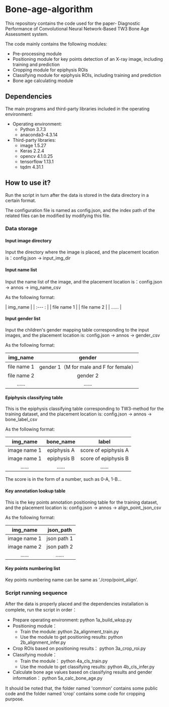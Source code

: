 # Bone-age-algorithm

This repository contains the code used for the paper- Diagnostic Performance of Convolutional Neural Network-Based TW3 Bone Age Assessment system.

The code mainly contains the following modules:
* Pre-processing module
* Positioning module for key points detection of an X-ray image, including training and prediction
* Cropping module for epiphysis ROIs 
* Classifying module for epiphysis ROIs, including training and prediction
* Bone age calculating module

## Dependencies
The main programs and third-party libraries included in the operating environment:
* Operating environment:
    * Python 3.7.3
    * anaconda3-4.3.14
* Third-party libraries:
    * image 1.5.27
    * Keras 2.2.4
    * opencv 4.1.0.25
    * tensorflow 1.13.1
    * tqdm 4.31.1

## How to use it?
Run the script in turn after the data is stored in the data directory in a certain format.

The configuration file is named as config.json, and the index path of the related files can be modified by modifying this file.

### Data storage 

#### Input image directory

Input the directory where the image is placed, and the placement location is：config.json -> input_img_dir

#### Input name list

Input the name list of the image, and the placement location is：config.json -> annos -> img_name_csv

As the following format:

| img_name |
| :--- : |
| file name 1 |
| file name 2 |
| ...... |

#### Input gender list

Input the children's gender mapping table corresponding to the input images, and the placement location is: config.json -> annos -> gender_csv

As the following format:

| img_name | gender |
| :---: | :---:|
| file name 1 | gender 1（M for male and F for female）|
| file name 2 | gender 2 |
| ...... | ...... |

#### Epiphysis classifying table

This is the epiphysis classifying table corresponding to TW3-method for the training dataset, and the placement location is: config.json -> annos -> bone_label_csv

As the following format:

| img_name | bone_name | label |
| :---: | :---: | :---: |
| image name 1 | epiphysis A | score of epiphysis A|
| image name 1 | epiphysis B | score of epiphysis B |
| ...... | ...... | ...... |

The score is in the form of a number, such as 0-A, 1-B...

#### Key annotation lookup table

This is the key points annotation positioning table for the training dataset, and the placement location is: config.json -> annos -> align_point_json_csv

As the following format:

| img_name | json_path |
| :---: | :---: |
| image name 1 | json path 1 |
| image name 2 | json path 2 |
| ...... | ...... |


#### Key points numbering list

Key points numbering name can be same as ‘./crop/point_align’.

### Script running sequence

After the data is properly placed and the dependencies installation is complete, run the script in order：

- Prepare operating environment: python 1a_build_wksp.py
- Positioning module：
    - Train the module: python 2a_alignment_train.py
    - Use the module to get positioning results: python 2b_alignment_infer.py
- Crop ROIs based on positioning results： python 3a_crop_roi.py
- Classifying module：
    - Train the module： python 4a_cls_train.py
    - Use the module to get classifying results: python 4b_cls_infer.py
- Calculate bone age values based on classifying results and gender information： python 5a_calc_bone_age.py

It should be noted that, the folder named 'common' contains some public code and the folder named 'crop' contains some code for cropping purpose. 
